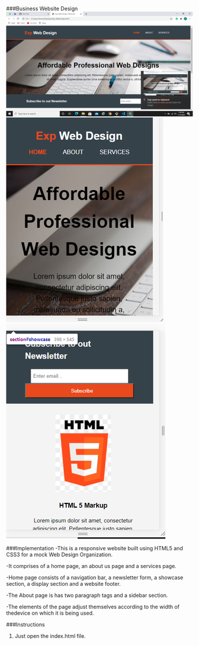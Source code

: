 ###Business Website Design
![Webview](img1.png)
![Mobileview1](img2.png)
![Mobileview2](img3.png)

###Implementation
-This is a responsive website built using HTML5 and CSS3 for a mock Web Design Organization.

-It comprises of a home page, an about us page and a services page.

-Home page consists of a navigation bar, a newsletter form, a showcase section, a display section and a website footer.

-The About page is has two paragraph tags and a sidebar section.

-The elements of the page adjust themselves according to the width of thedevice on which it is being used.

###Instructions
1. Just open the index.html file.
